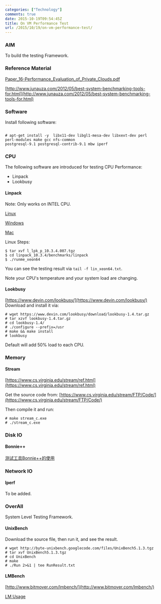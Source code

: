```yaml
---
categories: ["Technology"]
comments: true
date: 2015-10-19T09:54:45Z
title: On VM Performance Test
url: /2015/10/19/on-vm-performance-test/
---
```


### AIM
To build the testing Framework.   

### Reference Material
[Paper_16-Performance_Evaluation_of_Private_Clouds.pdf](http://thesai.org/Downloads/Volume5No5/Paper_16-Performance_Evaluation_of_Private_Clouds.pdf)   

[http://www.junauza.com/2012/05/best-system-benchmarking-tools-for.html](http://www.junauza.com/2012/05/best-system-benchmarking-tools-for.html)   

### Software
Install following software:    

```

# apt-get install -y  libx11-dev libgl1-mesa-dev libxext-dev perl perl-modules make gcc nfs-common
postgresql-9.1 postgresql-contrib-9.1 mbw iperf
```


### CPU
The following software are introduced for testing CPU Performance:
* Linpack
* Lookbusy

#### Linpack
Note: Only works on INTEL CPU.    

[Linux](http://registrationcenter-download.intel.com/akdlm/irc_nas/2169/l_lpk_p_10.3.4.007.tgz)

[Windows](http://registrationcenter-download.intel.com/akdlm/irc_nas/2169/w_lpk_p_10.3.4.007.zip)    

[Mac](http://registrationcenter-download.intel.com/akdlm/irc_nas/2169/m_lpk_p_10.3.4.007.tgz)    

Linux Steps:    

```
$ tar xvf l_lpk_p_10.3.4.007.tgz
$ cd linpack_10.3.4/benchmarks/linpack
$ ./runme_xeon64
```

You can see the testing result via `tail -f lin_xeon64.txt`.     

Note your CPU's temperature and your system load are changing.    

#### Lookbusy
[https://www.devin.com/lookbusy/](https://www.devin.com/lookbusy/)    
Download and install it via:    

```
# wget https://www.devin.com/lookbusy/download/lookbusy-1.4.tar.gz
# tar xzvf lookbusy-1.4.tar.gz
# cd lookbusy-1.4/
# ./configure --prefix=/usr
# make && make install
# lookbusy
```
Default will add 50% load to each CPU.   

####  

### Memory
#### Stream
[https://www.cs.virginia.edu/stream/ref.html](https://www.cs.virginia.edu/stream/ref.html)   

Get the source code from:
[https://www.cs.virginia.edu/stream/FTP/Code/](https://www.cs.virginia.edu/stream/FTP/Code/)    

Then compile it and run:    

```
# make stream_c.exe
# ./stream_c.exe
```

### Disk IO
#### Bonnie++
[测试工具Bonnie++的使用](http://blog.csdn.net/choice_jj/article/details/8026130)    

### Network IO
#### Iperf
To be added.   

### OverAll
System Level Testing Framework.   
#### UnixBench
Download the source file, then run it, and see the result.   

```
# wget http://byte-unixbench.googlecode.com/files/UnixBench5.1.3.tgz
# tar xvf UnixBench5.1.3.tgz
# cd UnixBench
# make
# ./Run 2>&1 | tee RunResult.txt
```
#### LMBench
[http://www.bitmover.com/lmbench/](http://www.bitmover.com/lmbench/)  

[LM Usage](http://blog.csdn.net/dianhuiren/article/details/7331777)   

 
